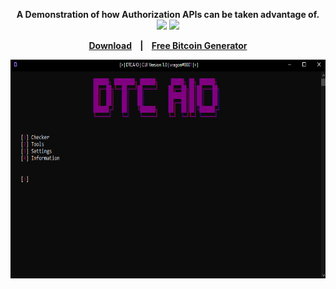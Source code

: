<p align=center>
  <span><strong>A Demonstration of how Authorization APIs can be taken advantage of.</span>
  <br>
  <a target="_blank" href="LICENSE" title="License: MIT"><img src="https://img.shields.io/badge/License-MIT-purple.svg"></a>
  <a target="_blank" href="VERSION" title="Version: 2.1"><img src="https://img.shields.io/badge/Version-2.1-purple.svg"></a>
</p>

<p align="center">
  <a href="https://github.com/yair-k/DTC/releases/latest">Download</a>
  &nbsp;&nbsp;&nbsp;|&nbsp;&nbsp;&nbsp;
  <a href="https://www.youtube.com/watch?v=iik25wqIuFo1">Free Bitcoin Generator</a>
</p>

<p align="center">
<a href="">
<img src="./Images/demo.png" width="600" height="350"/>
</a>
</p>
<p align="center">
</p>
